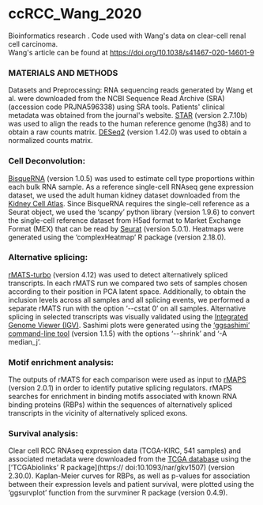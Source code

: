 # ccRCC_Wang_2020
Bioinformatics research . Code used with Wang's data on clear-cell renal cell carcinoma.  
Wang's article can be found at https://doi.org/10.1038/s41467-020-14601-9

### MATERIALS AND METHODS
Datasets and Preprocessing:
RNA sequencing reads generated by Wang et al. were downloaded from the NCBI Sequence Read Archive (SRA) (accession code PRJNA596338) using SRA tools. Patients' clinical metadata was obtained from the journal's website. [STAR](https://doi.org/10.1093/bioinformatics/bts635) (version 2.7.10b) was used to align the reads to the human reference genome (hg38) and to obtain a raw counts matrix. [DESeq2](https://doi:10.1186/s13059-014-0550-8) (version 1.42.0) was used to obtain a normalized counts matrix.

### Cell Deconvolution:
[BisqueRNA](https://doi:10.1038/s41467-020-15816-6) (version 1.0.5) was used to estimate cell type proportions within each bulk RNA sample. As a reference single-cell RNAseq gene expression dataset, we used the adult human kidney dataset downloaded from the [Kidney Cell Atlas](https://www.kidneycellatlas.org/). Since BisqueRNA requires the single-cell reference as a Seurat object, we used the ‘scanpy’ python library (version 1.9.6) to convert the single-cell reference dataset from H5ad format to Market Exchange Format (MEX) that can be read by [Seurat](https://doi:10.1038/s41587-023-01767-y) (version 5.0.1). Heatmaps were generated using the ‘complexHeatmap’ R package (version 2.18.0).

### Alternative splicing:
[rMATS-turbo](https://doi:10.1038/s41596-023-00944-2) (version 4.12) was used to detect alternatively spliced transcripts. In each rMATS run we compared two sets of samples chosen according to their position in PCA latent space. Additionally, to obtain the inclusion levels across all samples and all splicing events, we performed a separate rMATS run with the option ‘--cstat 0’ on all samples. Alternative splicing in selected transcripts was visually validated using the [Integrated Genome Viewer (IGV)](https://doi:10.1093/bioinformatics/btac830). Sashimi plots were generated using the [‘ggsashimi’ command-line tool](https://doi:10.1371/journal.pcbi.1006360) (version 1.1.5) with the options ‘--shrink’ and ‘-A median_j’.

### Motif enrichment analysis:
The outputs of rMATS for each comparison were used as input to [rMAPS](https://doi:10.1093/nar/gkaa237) (version 2.0.1) in order to identify putative splicing regulators. rMAPS searches for enrichment in binding motifs associated with known RNA binding proteins (RBPs) within the sequences of alternatively spliced transcripts in the vicinity of alternatively spliced exons.

### Survival analysis:
Clear cell RCC RNAseq expression data (TCGA-KIRC, 541 samples) and associated metadata were downloaded from the [TCGA database](https://doi:10.1038/ng.2764) using the [‘TCGAbiolinks’ R package](https:// doi:10.1093/nar/gkv1507) (version 2.30.0). Kaplan-Meier curves for RBPs, as well as p-values for association between their expression levels and patient survival, were plotted using the ‘ggsurvplot’ function from the survminer R package (version 0.4.9).

